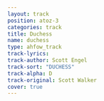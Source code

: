 ```yaml
---
layout: track
position: atoz-3
categories: track
title: Duchess
name: duchess
type: ahfow_track
track-lyrics: 
track-author: Scott Engel
track-sort: "DUCHESS"
track-alpha: D
track-original: Scott Walker
cover: true
---
```

